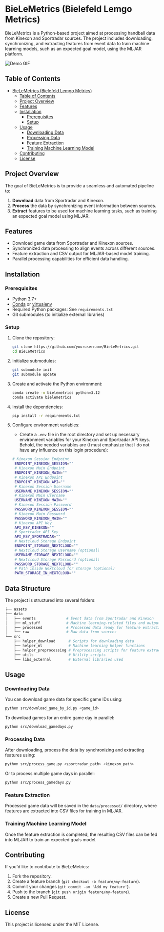 
# BieLeMetrics (Bielefeld Lemgo Metrics)

BieLeMetrics is a Python-based project aimed at processing handball data from Kinexon and Sportradar sources. The project includes downloading, synchronizing, and extracting features from event data to train machine learning models, such as an expected goal model, using the MLJAR platform.

![Demo GIF](./assets\events\videos\demo.gif)


## Table of Contents
- [BieLeMetrics (Bielefeld Lemgo Metrics)](#bielemetrics-bielefeld-lemgo-metrics)
  - [Table of Contents](#table-of-contents)
  - [Project Overview](#project-overview)
  - [Features](#features)
  - [Installation](#installation)
    - [Prerequisites](#prerequisites)
    - [Setup](#setup)
  - [Usage](#usage)
    - [Downloading Data](#downloading-data)
    - [Processing Data](#processing-data)
    - [Feature Extraction](#feature-extraction)
    - [Training Machine Learning Model](#training-machine-learning-model)
  - [Contributing](#contributing)
  - [License](#license)

## Project Overview

The goal of BieLeMetrics is to provide a seamless and automated pipeline to:
1. **Download** data from Sportradar and Kinexon.
2. **Process** the data by synchronizing event information between sources.
3. **Extract** features to be used for machine learning tasks, such as training an expected goal model using MLJAR.

## Features

- Download game data from Sportradar and Kinexon sources.
- Synchronized data processing to align events across different sources.
- Feature extraction and CSV output for MLJAR-based model training.
- Parallel processing capabilities for efficient data handling.

## Installation

### Prerequisites

- Python 3.7+
- [Conda](https://docs.conda.io/en/latest/) or [virtualenv](https://virtualenv.pypa.io/en/latest/)
- Required Python packages: See `requirements.txt`
- Git submodules (to initialize external libraries)

### Setup

1. Clone the repository:
   ```bash
   git clone https://github.com/yourusername/BieLeMetrics.git
   cd BieLeMetrics
   ```

2. Initialize submodules:
   ```bash
   git submodule init
   git submodule update
   ```

3. Create and activate the Python environment:
   ```bash
   conda create -n bielemetrics python=3.12
   conda activate bielemetrics
   ```

4. Install the dependencies:
   ```bash
   pip install -r requirements.txt
   ```

5. Configure environment variables:
   - Create a `.env` file in the root directory and set up necessary environment variables for your Kinexon and Sportradar API keys. Behold, the needed variables are (I must emphasize that I do not have any influence on this login procedure):

   ```bash
   # Kinexon Session Endpoint
    ENDPOINT_KINEXON_SESSION=""
    # Kinexon Main Endpoint
    ENDPOINT_KINEXON_MAIN=""
    # Kinexon API Endpoint
    ENDPOINT_KINEXON_API=""
    # Kinexon Session Username
    USERNAME_KINEXON_SESSION=""
    # Kinexon Main Username
    USERNAME_KINEXON_MAIN=""
    # Kinexon Session Password
    PASSWORD_KINEXON_SESSION=""
    # Kinexon Main Password
    PASSWORD_KINEXON_MAIN=""
    # Kinexon API Key
    API_KEY_KINEXON=""
    # Sportradar API Key
    API_KEY_SPORTRADAR=""
    # Nextcloud Storage Endpoint
    ENDPOINT_STORAGE_NEXTCLOUD=""
    # Nextcloud Storage Username (optional)
    USERNAME_STORAGE_NEXTCLOUD=""
    # Nextcloud Storage Password (optional)
    PASSWORD_STORAGE_NEXTCLOUD=""
    # Path inside Nextcloud for storage (optional)
    PATH_STORAGE_IN_NEXTCLOUD=""
    ```


## Data Structure

The project is structured into several folders:

```bash
├── assets
├── data
│   ├── events              # Event data from Sportradar and Kinexon
│   ├── ml_stuff            # Machine learning-related files and outputs
│   ├── processed           # Processed data ready for feature extraction
│   └── raw                 # Raw data from sources
└── src
    ├── helper_download      # Scripts for downloading data
    ├── helper_ml            # Machine learning helper functions
    ├── helper_preprocessing # Preprocessing scripts for feature extraction
    ├── utils                # Utility scripts
    └── libs_external        # External libraries used
```

## Usage

### Downloading Data

You can download game data for specific game IDs using:

```bash
python src/download_game_by_id.py <game_id>
```

To download games for an entire game day in parallel:

```bash
python src/download_gamedays.py
```

### Processing Data

After downloading, process the data by synchronizing and extracting features using:

```bash
python src/process_game.py <sportradar_path> <kinexon_path>
```

Or to process multiple game days in parallel:

```bash
python src/process_gamedays.py
```

### Feature Extraction

Processed game data will be saved in the `data/processed/` directory, where features are extracted into CSV files for training in MLJAR.

### Training Machine Learning Model

Once the feature extraction is completed, the resulting CSV files can be fed into MLJAR to train an expected goals model.

## Contributing

If you'd like to contribute to BieLeMetrics:
1. Fork the repository.
2. Create a feature branch (`git checkout -b feature/my-feature`).
3. Commit your changes (`git commit -am 'Add my feature'`).
4. Push to the branch (`git push origin feature/my-feature`).
5. Create a new Pull Request.

## License

This project is licensed under the MIT License.
